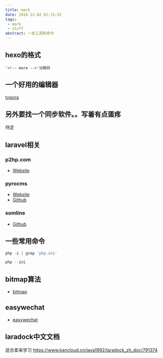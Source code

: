 ```yaml
---
title: mark
date: 2018-12-02 01:15:52
tags: 
 - mark
 - stuff
abstract: 一些工具和命令
---
```


## 		hexo的格式

```
'<!-- more -->'分隔符
```




## 		一个好用的编辑器

[typora](https://typora.io/)

## 		另外要找一个同步软件。。写着有点蛋疼

待定

## 	laravel相关

### p2hp.com

- [Website](http://laravel.p2hp.com/cndocs/5.5)

### pyrocms

- [Website](https://pyrocms.com) 
- [Github](https://github.com/pyrocms/pyrocms) 

### somline

- [Github](https://github.com/someline/someline-starter) 



## 一些常用命令

```php
php -i | grep 'php.ini' 
```



```php
php --ini
```

## bitmap算法

- [bitmap](https://wizardforcel.gitbooks.io/the-art-of-programming-by-july/content/06.07.html)

## easywechat

- [easywechat](https://www.easywechat.com/docs/master/overview)

## laradock中文文档
适合拿来学习
https://www.kancloud.cn/jaya1992/laradock_zh_doc/791374